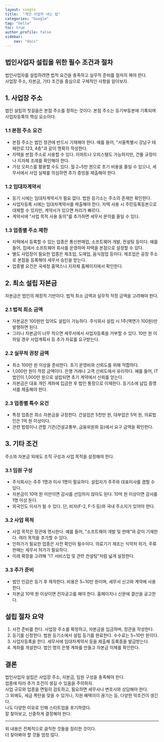 ```yaml
---
layout: single
title:  "개인 사업자 내는 법"
categories: "Google"
tag: "hello"
toc: true
author_profile: false
sidebar:
    nav: "docs"
---
```



## 법인사업자 설립을 위한 필수 조건과 절차

법인사업자를 설립하려면 법적 요건을 충족하고 실무적 준비를 철저히 해야 한다.  
사업장 주소, 자본금, 기타 조건을 중심으로 구체적인 사항을 알아보자.  

## 1. 사업장 주소
법인 설립의 첫걸음은 본점 주소를 정하는 것이다. 본점 주소는 등기부등본에 기록되며 사업자등록의 핵심 요소이다.

### 1.1 본점 주소 요건
- 본점 주소는 법인 정관에 반드시 기재해야 한다. 예를 들어, "서울특별시 강남구 테헤란로 123, 4층"과 같이 명확히 작성한다.
- 자택을 본점 주소로 사용할 수 있다. 아파트나 오피스텔도 가능하지만, 건물 규정이나 지자체 조례를 확인해야 한다.
- 가상 오피스를 활용할 수도 있다. 월 2~5만 원으로 초기 비용을 줄일 수 있으나, 세무서에서 사업 실체를 의심하면 추가 증빙을 제출해야 한다.

### 1.2 임대차계약서
- 등기 시에는 임대차계약서가 필요 없다. 법원 등기소는 주소의 존재만 확인한다.
- 사업자등록 시에는 임대차계약서를 제출해야 한다. 자택 사용 시 주민등록등본으로 대체할 수 있지만, 계약서가 있으면 처리가 빠르다.
- 계약서에 "사업 목적 사용 동의"를 추가하면 세무서 문의를 줄일 수 있다.

### 1.3 업종별 주소 제한
- 자택에서 등록할 수 있는 업종은 통신판매업, 소프트웨어 개발, 컨설팅 등이다. 예를 들어, 집에서 소프트웨어 회사를 운영하며 자택을 본점으로 설정할 수 있다.
- 별도 사업장이 필요한 업종은 제조업, 도매업, 음식점업 등이다. 제조업은 공장 주소로 본점을 등록해야 세무서 승인을 받는다.
- 업종별 요건은 국세청 홈택스나 지자체 홈페이지에서 확인한다.


## 2. 최소 설립 자본금
자본금은 법인의 재정적 기반이다. 법적 최소 금액과 실무적 적정 금액을 고려해야 한다.

### 2.1 법적 최소 금액
- 자본금은 100원만 있어도 설립이 가능하다. 주식회사 설립 시 1주(액면가 100원)만 발행하면 된다.
- 그러나 자본금이 너무 적으면 세무서에서 사업자등록을 거부할 수 있다. 10만 원 이하일 경우 사업계획서 등 추가 자료를 요구받는다.

### 2.2 실무적 권장 금액
- 최소 100만 원 이상을 준비한다. 초기 운영비와 신뢰도를 위해 적합하다.
- 1,000만 원이 적정 금액이다. 은행 거래나 고객 신뢰도에서 유리하다. 예를 들어, IT 법인이 1,000만 원으로 설립되면 초기 계약에서 신뢰를 얻는다.
- 자본금은 대표 개인 계좌에 입금한 후 법인 통장으로 이체한다. 등기소에 납입 증명서를 제출해야 한다.

### 2.3 업종별 특수 요건
- 특정 업종은 최소 자본금을 규정한다. 건설업은 5천만 원, 대부업은 5억 원, 의료법인은 1억 원 이상이다.
- 관련 법령이나 관할 기관(건설교통부, 금융위원회 등)에서 요구 금액을 확인한다.


## 3. 기타 조건
주소와 자본금 외에도 조직 구성과 사업 목적을 설정해야 한다.

### 3.1 임원 구성
- 주식회사는 주주 1명과 이사 1명이 필요하다. 설립자가 주주와 대표이사를 겸할 수 있다.
- 자본금이 10억 원 미만이면 감사를 선임하지 않아도 된다. 10억 원 이상이면 감사를 1명 이상 둔다.
- 외국인도 이사가 될 수 있다. 단, 비자(F-2, F-5 등)와 국내 주소지가 있어야 한다.

### 3.2 사업 목적
- 사업 목적은 정관에 명시한다. 예를 들어, "소프트웨어 개발 및 판매"와 같이 기재한다. 여러 목적을 추가할 수 있다.
- 인허가가 필요한 업종은 사전 확인이 필수이다. 의료기기 제조는 식약처 허가, 주류 판매는 세무서 허가가 필요하다.
- 미래 확장을 고려해 "IT 서비스업 및 관련 컨설팅"처럼 넓게 설정한다.

### 3.3 추가 준비
- 법인 인감은 등기 후 제작한다. 비용은 5~10만 원이며, 세무서 신고와 계약에 사용한다.
- 자본금 10억 원 이상이면 전자공고를 해야 한다. 홈페이지나 신문에 결산을 공고한다.


## 설립 절차 요약
1. 사전 준비를 한다. 사업장 주소를 확정하고, 자본금을 입금하며, 정관을 작성한다.
2. 등기를 신청한다. 법원 등기소에서 설립 등기를 완료한다. 수수료는 5~10만 원이다.
3. 사업자등록을 한다. 세무서에 임대차계약서 등을 제출해 등록증을 발급받는다.
4. 계좌를 개설한다. 법인 명의 은행 계좌를 만들고 자본금 이체를 확인한다.


## 결론
법인사업자 설립은 사업장 주소, 자본금, 임원 구성을 충족해야 한다.  
업종에 따라 추가 조건이 생길 수 있음을 주의하자.    
사업 규모와 업종을 면밀히 검토하고, 필요하면 세무사나 변호사와 상담해야 한다.  
그 외에도, 세금 폭탄을 맞을 수 있거나, 지원 혜택이이 끊기는 등, 다양한 악조건이 생긴다.  
나도 다양한 이유로 인해 스타트업을 포기하였다.  
잘 찾아보고, 신중하게 결정해야 한다.  

---
위 내용은 전체적으로 큼직한 것들을 정리한 것이다.  
더 찾아봐야 할 것들 엄청 많다.  